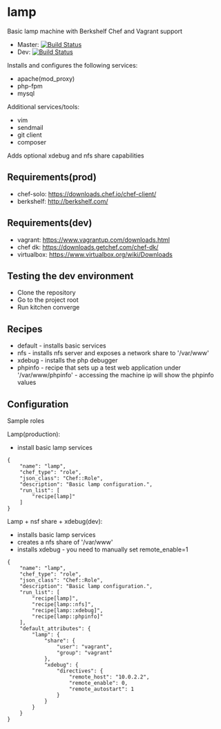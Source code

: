 lamp
====
Basic lamp machine with Berkshelf Chef and Vagrant support
* Master: [![Build Status](https://api.travis-ci.org/sergiuionescu/lamp.svg?branch=master)](http://travis-ci.org/sergiuionescu/lamp)
* Dev: [![Build Status](https://api.travis-ci.org/sergiuionescu/lamp.svg?branch=dev)](http://travis-ci.org/sergiuionescu/lamp)


Installs and configures the following services:
- apache(mod_proxy)
- php-fpm
- mysql

Additional services/tools:
- vim
- sendmail
- git client
- composer

Adds optional xdebug and nfs share capabilities

Requirements(prod)
------------------
* chef-solo: https://downloads.chef.io/chef-client/
* berkshelf: http://berkshelf.com/

Requirements(dev)
-----------------
* vagrant: https://www.vagrantup.com/downloads.html
* chef dk: https://downloads.getchef.com/chef-dk/
* virtualbox: https://www.virtualbox.org/wiki/Downloads

Testing the dev environment
---------------------------
- Clone the repository
- Go to the project root
- Run kitchen converge

Recipes
-------
- default - installs basic services
- nfs - installs nfs server and exposes a network share to '/var/www'
- xdebug - installs the php debugger
- phpinfo - recipe that sets up a test web application under '/var/www/phpinfo' - accessing the machine ip will show the phpinfo values

Configuration
-------------
Sample roles

Lamp(production):
- install basic lamp services
``````
{
    "name": "lamp",
    "chef_type": "role",
    "json_class": "Chef::Role",
    "description": "Basic lamp configuration.",
    "run_list": [
        "recipe[lamp]"
    ]
}
``````

Lamp + nsf share + xdebug(dev):
- installs basic lamp services
- creates a nfs share of '/var/www'
- installs xdebug - you need to manually set remote_enable=1
``````
{
    "name": "lamp",
    "chef_type": "role",
    "json_class": "Chef::Role",
    "description": "Basic lamp configuration.",
    "run_list": [
        "recipe[lamp]",
        "recipe[lamp::nfs]",
        "recipe[lamp::xdebug]",
        "recipe[lamp::phpinfo]"
    ],
    "default_attributes": {
        "lamp": {
            "share": {
                "user": "vagrant",
                "group": "vagrant"
            },
            "xdebug": {
                "directives": {
                    "remote_host": "10.0.2.2",
                    "remote_enable": 0,
                    "remote_autostart": 1
                }
            }
        }
    }
}
